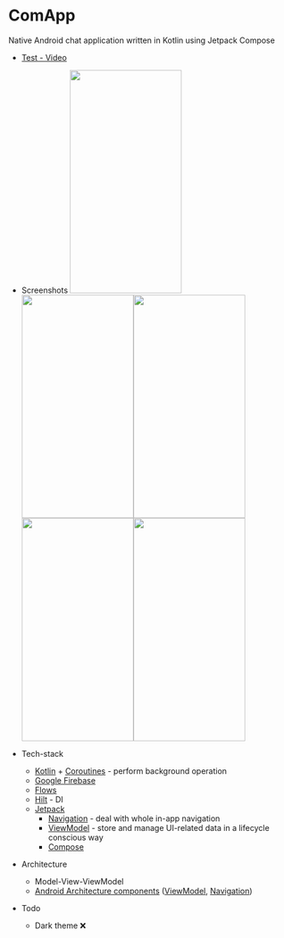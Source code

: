 # ComApp

Native Android chat application written in Kotlin using Jetpack Compose

* [Test - Video](https://www.youtube.com/watch?v=xcbukL4MDlQ)

* Screenshots
   <img src="https://user-images.githubusercontent.com/50905347/155622233-f76ff3d7-da3d-47e9-89a2-e401bd0887b7.png" width="200" height="400"><img src="https://user-images.githubusercontent.com/50905347/155622238-9d075029-19e7-4fb3-a77d-71ba996d41f1.png" width="200" height="400"><img src="https://user-images.githubusercontent.com/50905347/155625124-632ecdca-455b-44cc-9d61-31fda659f181.png" width="200" height="400"><img src="https://user-images.githubusercontent.com/50905347/155622809-ed653d79-3f46-4b37-985f-24cdf5107abb.png" width="200" height="400"><img src="https://user-images.githubusercontent.com/50905347/155622823-aecda25e-2e06-45f1-8de4-7550f2597cfb.png" width="200" height="400"> 

* Tech-stack
    * [Kotlin](https://kotlinlang.org/) + [Coroutines](https://kotlinlang.org/docs/reference/coroutines-overview.html) - perform background operation
    * [Google Firebase](https://firebase.google.com)
    * [Flows](https://developer.android.com/kotlin/flow)
    * [Hilt](https://github.com/google/dagger) - DI
    * [Jetpack](https://developer.android.com/jetpack)
        * [Navigation](https://developer.android.com/topic/libraries/architecture/navigation/) - deal with whole in-app navigation      
        * [ViewModel](https://developer.android.com/topic/libraries/architecture/viewmodel) - store and manage UI-related data in a lifecycle conscious way
        * [Compose](https://developer.android.com/jetpack/compose)
* Architecture
    * Model-View-ViewModel
    * [Android Architecture components](https://developer.android.com/topic/libraries/architecture) ([ViewModel](https://developer.android.com/topic/libraries/architecture/viewmodel), [Navigation](https://developer.android.com/jetpack/androidx/releases/navigation))
 
 * Todo
   * Dark theme ❌


